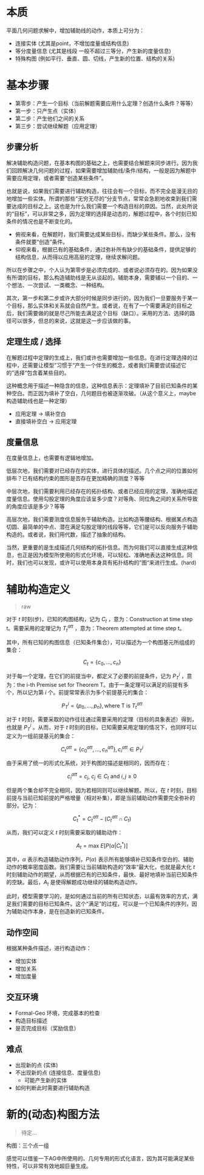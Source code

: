# 本质

平面几何问题求解中，增加辅助线的动作，本质上可分为：

- 连接实体 (尤其是point，不增加度量或结构信息)
- 等分度量信息 (尤其是线段 一般不超过三等分，产生新的度量信息)
- 特殊构图 (例如平行、垂直、圆、切线，产生新的位置、结构的关系)

# 基本步骤

- 第零步：产生一个目标（当前解题需要应用什么定理？创造什么条件？等等）
- 第一步：只产生点（实体）
- 第二步：产生他们之间的关系
- 第三步：尝试继续解题（应用定理）

## 步骤分析

解决辅助构造问题，在基本构图的基础之上，也需要结合解题来同步进行。因为我们回顾解决几何问题的过程，如果需要增加辅助线/条件/结构，一般是因为解题中需要应用定理，或者需要“创造某些条件”。

也就是说，如果我们需要进行辅助构造，往往会有一个目标，而不完全是漫无目的地增加一些实体。所谓的那些”无穷无尽的“分支节点，常常会急剧地收束到我们需要达成的目标之上。这也是为什么我们需要一个构造目标的原因。当然，此处所说的“目标”，可以非常之多，因为定理的选择是动态的，解题过程中，各个时刻已知条件的情况也是不断变化的。

- 俯视来看，在解题时，我们需要达成某些目标，而缺少某些条件。那么，没有条件就要“创造”条件。
- 仰视来看，根据已有的基础条件，通过弥补所有缺少的基础条件，提供足够的结构信息，从而得以应用高层的定理，继续求解问题。

所以在步骤之中，个人认为第零步是必须完成的、或者说必须存在的。因为如果没有所谓的目标，那么构造辅助线是无从谈起的。辅助本身，需要辅以一个目的、一个想法、一次尝试、一类概念、一种结构。

其次，第一步和第二步或许大部分时候是同步进行的，因为我们一旦要服务于某一个目标，那么实体和关系就会自然产生。或者说，在有了一个需要满足的目标之后，我们需要做的就是尽己所能去满足这个目标（缺口）。采用的方法、选择的路径可以很多，但总的来说，这就是这一步应该做的事。

## 定理生成 / 选择

在解题过程中定理的生成上，我们或许也需要增加一些信息。在进行定理选择的过程中，还需要让模型”习惯于“产生一个伴生的概念，或者我们需要尝试描述它的”选择“包含着某些目的。

这种概念用于描述一种隐含的信息，这种信息表示：定理填补了目前已知条件的某种空白。而正因为填补了空白，几何题目也被逐渐攻破。（从这个意义上，maybe 构造辅助线也是一种定理）

- 应用定理 → 填补空白
- 直接填补空白 → 应用定理

## 度量信息

在度量信息上，也需要有逻辑地增加。

低层次地，我们需要对已经存在的实体，进行具体的描述。几个点之间的位置如何排布？已有结构约束的图形是否存在更加精确的测度？等等

中层次地，我们需要利用已经存在的拓扑结构、或者已经应用的定理，准确地描述度量信息。使用勾股定理的角度应该呈多少度？对等角、同位角之间的关系所导致的角度应该是多少？等等

高层次地，我们需要测度信息服务于辅助构造。比如构造等腰结构、根据某点构造切圆、最简单的中点、潜在满足勾股定理的线段等等，它们是可以反向服务于辅助构造的。或者说，我们用代数，描述了抽象的结构。

当然，更重要的是生成描述几何结构的拓扑信息。而为何我们可以直接生成这种信息，也正是因为模型所使用的形式化环境，可以轻松、准确地表达这种信息。同时，我们也可以发现，或许可以使用本身具有拓扑结构的”图“来进行生成。(hard)

# 辅助构造定义

>raw

对于 $t$ 时刻(步)，已知的构图结构，记为 $C_t$ ，意为：Construction at time step t。需要采用的定理记为 $T_t^{att}$ ，意为：Theorem attempted at time step t。

其中，所有已知的构图信息（已知条件集合），可以描述为一个构图基元所组成的集合：

$$
C_t = \{ c_0, \dots, c_n \}
$$

对于每一个定理，在它们的前提当中，都定义了必要的前提条件，记为 $P_T^i$ ，意为：the i-th Premise set for Theorem T。由于一条定理可以满足的前提有多个，所以记为第 $i$ 个。前提常常表示为多个前提基元的集合：

$$
P^i_T = \{ p_0, \dots, p_n \}, \text{where T is} \ T_t^{att}
$$

对于 $t$ 时刻，需要采取的动作往往通过需要采用的定理（目标的具象表述）得到，也就是 $P_T^i$ 。从而，对于 $t$ 时刻的目标，已知需要采用定理的情况下，也同样可以定义为一组前提基元的集合：

$$
C_t^{att} = \{ c_0^{att}, \dots, c_n^{att} \}, c_i^{att} \in P_T^i
$$

由于采用了统一的形式化系统，对于构图的描述是相同的，因而存在：

$$
c_i^{att} = c_j, \ c_j \in C_t \ \text {and} \ i,j \ge 0
$$

但是两个集合却不完全相同，因为若相同则可以继续解题。所以，在 $t$ 时刻，目标前提与当前已知前提的严格增量（相对补集），即是当前辅助动作需要完全弥补的部分。记为：

$$
C_t^* = C_t^{att} - \left ( C_t^{att} \cap C_t \right )
$$

从而，我们可以定义 $t$ 时刻需要采取的辅助动作：

$$
A_t = \text {max} \  E[ P(\alpha | C_t^*) ]
$$

其中，$\alpha$ 表示构造辅助动作序列，$P(\alpha)$ 表示所有能够填补已知条件空白的、辅助动作的概率密度函数。我们需要让当前辅助构造的”效率“最大化，也就是最大化 $t$ 时刻辅助动作的期望，从而根据已有的已知条件，最快、最好地填补当前已知条件的空缺。最后，$A_t$ 是使得解题成功继续的辅助构造动作。

此时，模型需要学习的，是如何通过当前的所有已知状态，以最有效率的方式，满足我们需要的目标已知条件。这个“满足”的过程，可以是一个已知条件的序列，因为辅助动作本身，是在创造新的已知条件。

## 动作空间

根据某种条件描述，进行构造动作：

- 增加实体
- 增加关系
- 增加度量

## 交互环境

- Formal-Geo 环境，完成基本的检查
- 构造目标描述
- 是否完成目标（奖励信息）

## 难点

- 出现新的点 (实体)
- 不出现新的点 (连接信息、度量信息)
	- 可能产生新的实体
- 如何判断此时需要进行辅助构造

# 新的(动态)构图方法

>待定...

构图：三个点一组

感觉可以借鉴一下AG中所使用的、几何专用的形式化语言，因为其可能满足某些特性，可以非常有效地超巨量生成。
